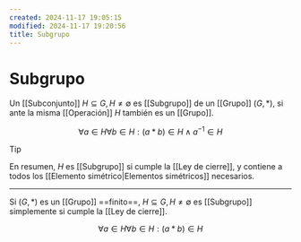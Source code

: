 ```yaml
---
created: 2024-11-17 19:05:15
modified: 2024-11-17 19:20:56
title: Subgrupo
---
```


# Subgrupo

Un [[Subconjunto]] $H \subseteq G, H \neq \emptyset$ es [[Subgrupo]] de un [[Grupo]] $\left( G, * \right)$, si ante la misma [[Operación]] $H$ también es un [[Grupo]].

$$
\forall a \in H \forall b \in H: (a * b) \in H \land a^{-1} \in H
$$

> [!tip]
> En resumen, $H$ es [[Subgrupo]] si cumple la [[Ley de cierre]], y contiene a todos los [[Elemento simétrico|Elementos simétricos]] necesarios.

---

Si $(G, *)$ es un [[Grupo]] ==finito==, $H \subseteq G, H \neq \emptyset$ es [[Subgrupo]] simplemente si cumple la [[Ley de cierre]].

$$
\forall a \in H \forall b \in H: (a * b) \in H
$$
